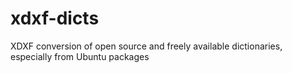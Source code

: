 xdxf-dicts
==========

XDXF conversion of open source and freely available dictionaries, especially from Ubuntu packages
